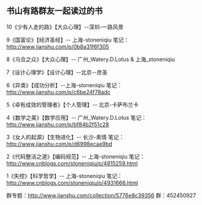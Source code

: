  
书山有路群友一起读过的书
-----------------------------------------------------------------------------------------------------------

10《少有人走的路》【大众心理】--深圳-一路风景

9《国富论》【经济圣经】-- 上海-stoneniqiu
  笔记：http://www.jianshu.com/p/0b8a31f6f305
  
8《乌合之众》【大众心理】-- 广州_Watery.D.Lotus & 上海_stoneniqiu

7《设计心理学》【设计心理】--北京--彦圣

6《异类》【成功分析】--上海-stoneniqiu
  笔记：http://www.jianshu.com/p/c6be24f78adc
  
5《卓有成效的管理者》【个人管理】-- 北京-卡萨布兰卡

4《数学之美》【数学应用】--  广州_Watery.D.Lotus
  笔记：http://www.jianshu.com/p/bf84b2f51c28
  
3《女人的起源》【生物进化】-- 长沙-素情
  笔记：http://www.jianshu.com/p/d6998ecae9bd
  
2《代码整洁之道》【编码规范】-- 上海-stoneniqiu
  笔记：http://www.cnblogs.com/stoneniqiu/p/4815259.html
  
1《失控》【科学哲学】-- 上海-stoneniqiu
  笔记：http://www.cnblogs.com/stoneniqiu/p/4931666.html 
  
群专题：http://www.jianshu.com/collection/5776e8c39356
群：452450927
